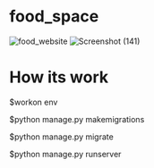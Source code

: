 # food_space
![food_website](https://user-images.githubusercontent.com/108901697/186425613-930cba41-6237-47b1-8bbb-d338cf633a21.jpg)
![Screenshot (141)](https://user-images.githubusercontent.com/108901697/186426207-7866a600-cbaf-4ad3-9e9a-1b3c2752a7c2.png)
# How its work

$workon env

$python manage.py makemigrations

$python manage.py migrate

$python manage.py runserver
